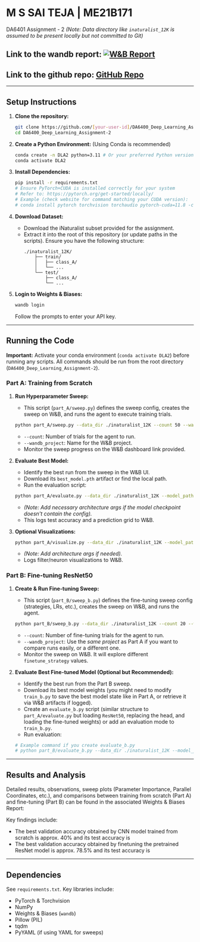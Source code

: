 # M S SAI TEJA | ME21B171

DA6401 Assignment - 2
*(Note: Data directory like `inaturalist_12K` is assumed to be present locally but not committed to Git)*

## Link to the wandb report: [![W&B Report](https://img.shields.io/badge/Report-W%26B-blue?logo=weightsandbiases)](https://wandb.ai/teja_sai-indian-institute-of-technology-madras/CNN_FROM_SCRATCH_SWEEP/reports/DA6401-Assignment-2-Report--VmlldzoxMjM2NjA5Mw?accessToken=ine6bzgu1w7bhdv67yxdgshyjery80su5p9jt9n17s2pucb7opfa7j0ralxw9pye)
## Link to the github repo: [GitHub Repo](https://github.com/saiteja-ms/DA6401_Deep_Learning_Assignment-2)
---

## Setup Instructions

1.  **Clone the repository:**
    ```bash
    git clone https://github.com/[your-user-id]/DA6400_Deep_Learning_Assignment-2.git
    cd DA6400_Deep_Learning_Assignment-2
    ```

2.  **Create a Python Environment:** (Using Conda is recommended)
    ```bash
    conda create -n DLA2 python=3.11 # Or your preferred Python version
    conda activate DLA2
    ```

3.  **Install Dependencies:**
    ```bash
    pip install -r requirements.txt
    # Ensure PyTorch+CUDA is installed correctly for your system
    # Refer to: https://pytorch.org/get-started/locally/
    # Example (check website for command matching your CUDA version):
    # conda install pytorch torchvision torchaudio pytorch-cuda=11.8 -c pytorch -c nvidia
    ```

4.  **Download Dataset:**
    *   Download the iNaturalist subset provided for the assignment.
    *   Extract it into the root of this repository (or update paths in the scripts). Ensure you have the following structure:
        ```
        ./inaturalist_12K/
            ├── train/
            │   ├── class_A/
            │   └── ...
            └── test/
                ├── class_A/
                └── ...
        ```

5.  **Login to Weights & Biases:**
    ```bash
    wandb login
    ```
    Follow the prompts to enter your API key.

---

## Running the Code

**Important:** Activate your conda environment (`conda activate DLA2`) before running any scripts. All commands should be run from the root directory (`DA6400_Deep_Learning_Assignment-2`).

### Part A: Training from Scratch

1.  **Run Hyperparameter Sweep:**
    *   This script (`part_A/sweep.py`) defines the sweep config, creates the sweep on W&B, and runs the agent to execute training trials.
    ```bash
    python part_A/sweep.py --data_dir ./inaturalist_12K --count 50 --wandb_project "YourProject_PartA_Sweep"
    ```
    *   `--count`: Number of trials for the agent to run.
    *   `--wandb_project`: Name for the W&B project.
    *   Monitor the sweep progress on the W&B dashboard link provided.

2.  **Evaluate Best Model:**
    *   Identify the best run from the sweep in the W&B UI.
    *   Download its `best_model.pth` artifact or find the local path.
    *   Run the evaluation script:
    ```bash
    python part_A/evaluate.py --data_dir ./inaturalist_12K --model_path path/to/best_partA_model.pth --wandb_project "YourProject_PartA_Eval"
    ```
    *   *(Note: Add necessary architecture args if the model checkpoint doesn't contain the config).*
    *   This logs test accuracy and a prediction grid to W&B.

3.  **Optional Visualizations:**
    ```bash
    python part_A/visualize.py --data_dir ./inaturalist_12K --model_path path/to/best_partA_model.pth --wandb_project "YourProject_PartA_Viz"
    ```
    *   *(Note: Add architecture args if needed).*
    *   Logs filter/neuron visualizations to W&B.

### Part B: Fine-tuning ResNet50

1.  **Create & Run Fine-tuning Sweep:**
    *   This script (`part_B/sweep_b.py`) defines the fine-tuning sweep config (strategies, LRs, etc.), creates the sweep on W&B, and runs the agent.
    ```bash
    python part_B/sweep_b.py --data_dir ./inaturalist_12K --count 20 --wandb_project "YourProject_PartB_Sweep"
    ```
    *   `--count`: Number of fine-tuning trials for the agent to run.
    *   `--wandb_project`: Use the *same project* as Part A if you want to compare runs easily, or a different one.
    *   Monitor the sweep on W&B. It will explore different `finetune_strategy` values.

2.  **Evaluate Best Fine-tuned Model (Optional but Recommended):**
    *   Identify the best run from the Part B sweep.
    *   Download its best model weights (you might need to modify `train_b.py` to save the best model state like in Part A, or retrieve it via W&B artifacts if logged).
    *   Create an `evaluate_b.py` script (similar structure to `part_A/evaluate.py` but loading `ResNet50`, replacing the head, and loading the fine-tuned weights) or add an evaluation mode to `train_b.py`.
    *   Run evaluation:
    ```bash
    # Example command if you create evaluate_b.py
    # python part_B/evaluate_b.py --data_dir ./inaturalist_12K --model_path path/to/best_partB_model.pth --num_classes 10 ...
    ```

---

## Results and Analysis

Detailed results, observations, sweep plots (Parameter Importance, Parallel Coordinates, etc.), and comparisons between training from scratch (Part A) and fine-tuning (Part B) can be found in the associated Weights & Biases Report:


Key findings include:
*   The best validation accuracy obtained by CNN model trained from scratch is approx. 40% and its test accuracy is 
*   The best validation accuracy obtained by finetuning the pretrained ResNet model is approx. 78.5% and its test accuracy is 


---

## Dependencies

See `requirements.txt`. Key libraries include:
*   PyTorch & Torchvision
*   NumPy
*   Weights & Biases (`wandb`)
*   Pillow (PIL)
*   tqdm
*   PyYAML (if using YAML for sweeps)

